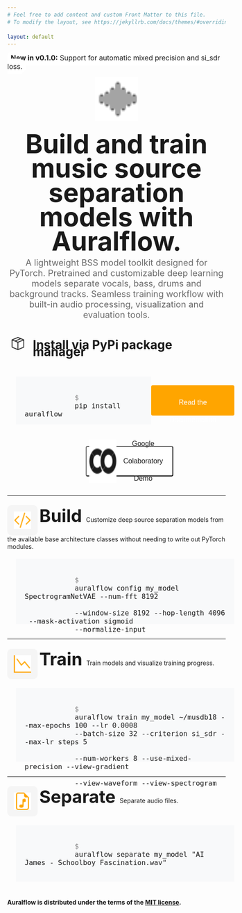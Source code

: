 ```yaml
---
# Feel free to add content and custom Front Matter to this file.
# To modify the layout, see https://jekyllrb.com/docs/themes/#overriding-theme-defaults

layout: default
---
```


<span style="background-color: white; color: #1c1c1c; border-radius: 20px; padding: 8px; font-size: 16px; border-color: #1c1c1c; border: 2px">
    <text style="font-weight: bold; font-size: 16px">New in v0.1.0:</text> Support for automatic mixed precision and si_sdr loss.
</span>

<div style='display: flex; justify-content: center'>
    <span class="logo" style="display: inline-block; padding: 15px; margin: 0px; border-radius: 10px;
    justify-content: center">
        <img src="static/soundwave.svg" width="100" height="100"
        style="vertical-align: middle; margin-right: 0px; margin-left: 0px; padding-left: 0px; padding-right: 0px">
    </span>
</div>

<span style="display: block; font-size: 60px; line-height: 3.5rem; font-weight: bold; text-align: center; margin: 10px">
    Build and train music source separation models with Auralflow.
</span>

<span style="margin: 0px; display: block; text-align: center; font-size: 20px; color: dimgray">
A lightweight BSS model toolkit designed for PyTorch. Pretrained and customizable
deep learning models separate vocals, bass, drums and background tracks.
Seamless training workflow with built-in audio processing,
visualization and evaluation tools. </span>

<div style="display: flex; flex-direction: row; justify-content: center; width: 100%; align-items: center;">
    <div style="display; margin-bottom: 0px; padding-bottom: 0px; margin: 10px"><img src="static/box-seam.svg" width="30" height="30"></div>
    <div style="display; margin-bottom: 0px; padding-bottom: 0px; font-weight: bold; margin: 10px; line-height: 1rem"><h1>Install via PyPi package manager</h1></div>
</div>
<div style="display: flex; flex-direction: row; justify-content: center; width: 100%; align-items: center; padding: 20px;">
    <div style="display: flex; flex-direction: row; justify-content: space-between; width: 550px; align-items: center;">
        <code style="font-size: 16px; font-weight: 200; text-align: middle; background-color: #f8f9fa; border: none; border-color: transparent; padding: 20px; height: 70px;">
            <text style="color: grey">$</text>
            pip install auralflow
    <!--         <i class="bi bi-clipboard"></i> -->
        </code>
        <button type="button" class=".btn .btn-outline" style="display: flex; flex-direction: row; padding: 20px; font-size: 16px; font-weight: 200;
        height: 70px; background-color: orange; border: none; border-color: transparent; border-radius: 4px">
<!--             <div style="display: flex; align-items: center; padding: 0px; margin: 0px"><img src="static/book.svg" style="color: white"></div> -->
            <div style="display: flex">
                <a href="api_documentation/documentation.html" style="color: white; line-height: 40px; text-decoration: none">
                    Read the Documentation
                </a>
            </div>
        </button>
    </div>
</div>
<div style="display: flex; flex-direction: row; justify-content: center; width: 100%; align-items: center; padding: 30px;">
    <div style="display: flex; flex-direction: row; justify-content: center; width: 40%; align-items: center; padding-left: 10px; padding-right: 10px">
        <button type="button" class=".btn .btn-outline" style="display: flex; flex-direction: row; font-size: 16px; font-weight: 200;
        height: 70px; background-color: white; border-color: #1c1c1c; border-radius: 4px; width: 100%">
            <div style="display: flex; align-items: center; padding: 0px; margin: 0px; height: 100%">
                <span style="display: inline-block; margin: 0px; padding: 0px">
                    <img src="static/colab_logo.svg" width="100" height="100" style="vertical-align: middle">
                </span>
            </div>
            <div style="display: flex; align-items: center; text-align: center; height: 100%; ">
                <a href="https://colab.research.google.com/drive/16IezJ1YXPUPJR5U7XkxfThviT9-JgG4X?usp=sharing" style="color: #1c1c1c; line-height: 40px; text-decoration: none">
                    Google Colaboratory Demo
                </a>
            </div>
        </button>
    </div>
</div>
<!-- <i class="fa-solid fa-user"></i> -->
<div style="display: flex; flex-direction: row; justify-content: center; width: 100%; align-items: center">
    <div style="display: flex; flex-direction: row; justify-content: space-between; width: 50%; align-items: center">
<!--         <div style="font-weight: bold">Version v0.1.0</div> -->
<!--         <div> -->
<!--         </div> -->
        <div>
        </div>
    </div>
</div>

<hr>

<span style="display: inline-block; padding: 15px; margin: 0px; background-color: whitesmoke; border-radius: 10px">
    <img src="static/code-slash.svg" width="40" height="40" style="vertical-align: middle">
</span>

<span style="font-size: 40px; line-height: 4rem; font-weight: bold">
    Build
</span>

<span style="margin: 0px">
Customize deep source separation models from the available base architecture
classes without needing to write out PyTorch modules.
</span>
<!-- <h2> Via the command line</h2> -->
<div style="display: flex; flex-direction: row; width: 100%; align-items: center; padding: 20px;">
    <div style="display: flex; flex-direction: row; justify-content: space-between; align-items: center; width: 100%">
        <code style="font-size: 16px; font-weight: 200; background-color: #f8f9fa; padding: 20px; height: 110px; width: 100%">
            <text style="color: grey">$</text>
            auralflow config my_model SpectrogramNetVAE --num-fft 8192 <br>
            --window-size 8192 --hop-length 4096 <br> --mask-activation sigmoid
            --normalize-input
    <!--         <i class="bi bi-clipboard"></i> -->
        </code>
    </div>
</div>

<!-- <h2> Via Python code</h2> -->

<hr>

<span style="display: inline-block; padding: 15px; margin: 0px; background-color: whitesmoke; border-radius: 10px">
    <img src="static/graph-down.svg" width="40" height="40" style="vertical-align: middle">
</span>

<span style="font-size: 40px; line-height: 4rem; font-weight: bold">
    Train
</span>

<span style="margin: 0px">
Train models and visualize training progress. </span>

<div style="display: flex; flex-direction: row; width: 100%; align-items: center; padding: 20px;">
    <div style="display: flex; flex-direction: row; justify-content: space-between; align-items: center; width: 100%">
        <code style="font-size: 16px; font-weight: 200; background-color: #f8f9fa; padding: 20px; height: 130px; width: 100%">
            <text style="color: grey">$</text>
            auralflow train my_model ~/musdb18 --max-epochs 100 --lr 0.0008
            --batch-size 32 --criterion si_sdr --max-lr steps 5 <br>
            --num-workers 8 --use-mixed-precision --view-gradient <br>
            --view-waveform --view-spectrogram
    <!--         <i class="bi bi-clipboard"></i> -->
        </code>
    </div>
</div>

<hr>

<span style="display: inline-block; padding: 15px; margin: 0px; background-color: whitesmoke; border-radius: 10px">
    <img src="static/file-earmark-music.svg" width="40" height="40" style="vertical-align: middle">
</span>


<span style="font-size: 40px; line-height: 4rem; font-weight: bold">
    Separate
</span>

<span style="margin: 0px">
Separate audio files. </span>

<div style="display: flex; flex-direction: row; width: 100%; align-items: center; padding: 20px;">
    <div style="display: flex; flex-direction: row; justify-content: space-between; align-items: center; width: 100%">
        <code style="font-size: 16px; font-weight: 200; background-color: #f8f9fa; padding: 20px; height: 90px; width: 100%">
            <text style="color: grey">$</text>
            auralflow separate my_model "AI James - Schoolboy Fascination.wav"
    <!--         <i class="bi bi-clipboard"></i> -->
        </code>
    </div>
</div>



<!-- #### Example -->

<!-- ```python -->
<!-- from auralflow.losses import component_loss -->
<!-- import torch -->


<!-- # generate pretend mask, target and residual spectrogram data -->
<!-- mask = torch.rand((16, 512, 173, 1)).float() -->
<!-- target = torch.rand((16, 512, 173, 1)).float() -->
<!-- residual = torch.rand((16, 512, 173, 1)).float() -->

<!-- # weighted loss criterion -->
<!-- loss = component_loss( -->
<!--     mask=mask, target=target, residual=residual, alpha=0.2, beta=0.8 -->
<!-- ) -->

<!-- # scalar value of batch loss -->
<!-- loss_val = loss.item() -->

<!-- # backprop -->
<!-- loss.backward() -->
<!-- ``` -->

<h4>
    Auralflow is distributed under the terms of the
    <a href="https://github.com/kianzohoury/auralflow/blob/main/LICENSE"> MIT license</a>.
</h4>

